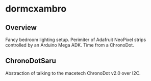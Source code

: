 dormcxambro
===============================

## Overview

Fancy bedroom lighting setup.  Perimiter of Adafruit NeoPixel strips controlled by an Arduino Mega ADK.  Time from a ChronoDot.

## ChronoDotSaru

Abstraction of talking to the macetech ChronoDot v2.0 over I2C.
